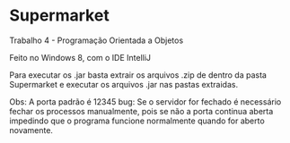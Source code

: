 # Supermarket
Trabalho 4 - Programação Orientada a Objetos

Feito no Windows 8, com o IDE IntelliJ

Para executar os .jar basta extrair os arquivos .zip de dentro da pasta Supermarket e executar os arquivos .jar nas pastas extraidas.

Obs: A porta padrão é 12345
bug: Se o servidor for fechado é necessário fechar os processos manualmente, pois se não a porta continua aberta impedindo que o programa funcione normalmente quando for aberto novamente.
